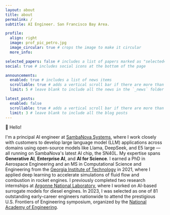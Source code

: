 ```yaml
---
layout: about
title: about
permalink: /
subtitle: AI Engineer. San Francisco Bay Area. 

profile:
  align: right
  image: prof_pic_petro.jpg
  image_circular: true # crops the image to make it circular
  more_info: 

selected_papers: false # includes a list of papers marked as "selected={true}"
social: true # includes social icons at the bottom of the page

announcements:
  enabled: true # includes a list of news items
  scrollable: true # adds a vertical scroll bar if there are more than 3 news items
  limit: 5 # leave blank to include all the news in the `_news` folder

latest_posts:
  enabled: false
  scrollable: true # adds a vertical scroll bar if there are more than 3 new posts items
  limit: 3 # leave blank to include all the blog posts
---
```


👋 Hello! 

I'm a principal AI engineer at [SambaNova Systems](https://sambanova.ai/), where I work closely with customers to develop large language model (LLM) applications across domains using open-source models like Llama, DeepSeek, and E5 large — all running on SambaNova's latest AI chip, the SN40L. My expertise spans **Generative AI**, **Enterprise AI**, and **AI for Science**. I earned a PhD in Aerospace Engineering and an MS in Computational Science and Engineering from the [Georgia Institute of Technology](https://www.gatech.edu/) in 2021, where I applied deep learning to accelerate simulations of fluid flow and combustion in rocket engines. I previously completed two research internships at [Argonne National Laboratory](https://www.anl.gov()), where I worked on AI-based surrogate models for diesel engines. In 2023, I was selected as one of 81 outstanding early-career engineers nationwide to attend the prestigious U.S. Frontiers of Engineering symposium, organized by the [National Academy of Engineering](https://www.nae.edu/).
